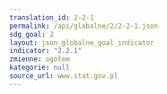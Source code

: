 ```yaml
---
translation_id: 2-2-1
permalink: /api/globalne/2/2-2-1.json
sdg_goal: 2
layout: json_globalne_goal_indicator
indicator: "2.2.1"
zmienne: ogółem
kategorie: null
source_url: www.stat.gov.pl
---
```

